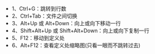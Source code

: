 
- 1、Ctrl+G：跳转到行数
- 2、Ctrl+Tab：文件之间切换
- 3、Alt+Up 或 Alt+Down：向上或向下移动一行
- 4、Shift+Alt+Up 或 Shift+Alt+Down：向上或向下复制一行
- 5、F12：移动到定义处
- 6、Alt+F12：查看定义处缩略图(只看一眼而不跳转过去)